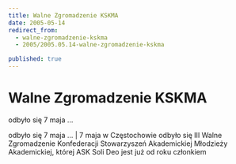 ```yaml
---
title: Walne Zgromadzenie KSKMA
date: 2005-05-14
redirect_from: 
  - walne-zgromadzenie-kskma
  - 2005/2005.05.14-walne-zgromadzenie-kskma

published: true
---
```




# Walne Zgromadzenie KSKMA

<time>odbyło się 7 maja ...</time>

odbyło się 7 maja ... | 7 maja w Częstochowie odbyło się III Walne Zgromadzenie Konfederacji Stowarzyszeń Akademickiej Młodzieży Akademickiej, której ASK Soli Deo jest już od roku członkiem

<!--CONTENT FROM OLD SERVER (jos before 2013): odbyło się 7 maja ... | 7 maja w Częstochowie odbyło się III Walne Zgromadzenie Konfederacji Stowarzyszeń Akademickiej Młodzieży Akademickiej, której ASK Soli Deo jest już od roku członkiem
-->

<!--{{json:{"created_date":"2005-05-14 02:24:24","publish_down":"0000-00-00 00:00:00","id":"237"}}}-->